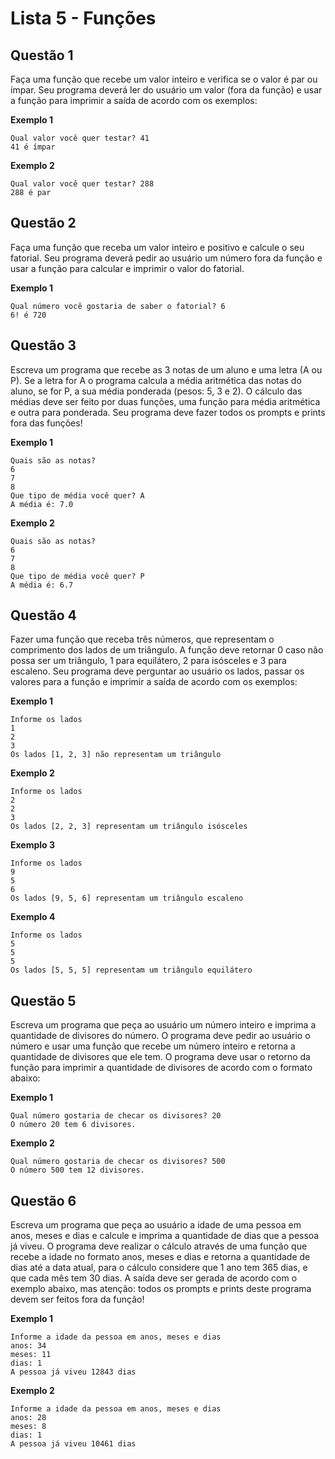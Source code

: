 
# Lista 5 - Funções

## Questão 1

Faça uma função que recebe um valor inteiro e verifica se o valor é par ou ímpar. Seu programa deverá ler do usuário um valor (fora da função) e usar a função para imprimir a saída de acordo com os exemplos:

**Exemplo 1**

```
Qual valor você quer testar? 41
41 é ímpar
```

**Exemplo 2**

```
Qual valor você quer testar? 288
288 é par
```

## Questão 2

Faça uma função que receba um valor inteiro e positivo e calcule o seu fatorial. Seu programa deverá pedir ao usuário um número fora da função e usar a função para calcular e imprimir o valor do fatorial.

**Exemplo 1**

```
Qual número você gostaria de saber o fatorial? 6
6! é 720
```

## Questão 3

Escreva um programa que recebe as 3 notas de um aluno e uma letra (A ou P). Se a letra for A o programa calcula a média aritmética das notas do aluno, se for P, a sua média ponderada (pesos: 5, 3 e 2). O cálculo das médias deve ser feito por duas funções, uma função para média aritmética e outra para ponderada. Seu programa deve fazer todos os prompts e prints fora das funções!

**Exemplo 1**

```
Quais são as notas?
6
7
8
Que tipo de média você quer? A
A média é: 7.0
```

**Exemplo 2**

```
Quais são as notas?
6
7
8
Que tipo de média você quer? P
A média é: 6.7
```

## Questão 4

Fazer uma função que receba três números, que representam o comprimento dos lados de um triângulo. A função deve retornar 0 caso não possa ser um triângulo, 1 para equilátero, 2 para isósceles e 3 para escaleno. Seu programa deve perguntar ao usuário os lados, passar os valores para a função e imprimir a saída de acordo com os exemplos:

**Exemplo 1**

```
Informe os lados
1
2
3
Os lados [1, 2, 3] não representam um triângulo
```

**Exemplo 2**

```
Informe os lados
2
2
3
Os lados [2, 2, 3] representam um triângulo isósceles
```

**Exemplo 3**

```
Informe os lados
9
5
6
Os lados [9, 5, 6] representam um triângulo escaleno
```

**Exemplo 4**

```
Informe os lados
5
5
5
Os lados [5, 5, 5] representam um triângulo equilátero
```

## Questão 5

Escreva um programa que peça ao usuário um número inteiro e imprima a quantidade de divisores do número. O programa deve pedir ao usuário o número e usar uma função que recebe um número inteiro e retorna a quantidade de divisores que ele tem. O programa deve usar o retorno da função para imprimir a quantidade de divisores de acordo com o formato abaixo:

**Exemplo 1**

```
Qual número gostaria de checar os divisores? 20
O número 20 tem 6 divisores.
```

**Exemplo 2**

```
Qual número gostaria de checar os divisores? 500
O número 500 tem 12 divisores.
```

## Questão 6

Escreva um programa que peça ao usuário a idade de uma pessoa em anos, meses e dias e calcule e imprima a quantidade de dias que a pessoa já viveu. O programa deve realizar o cálculo através de uma função que recebe a idade no formato anos, meses e dias e retorna a quantidade de dias até a data atual, para o cálculo considere que 1 ano tem 365 dias, e que cada mês tem 30 dias. A saída deve ser gerada de acordo com o exemplo abaixo, mas atenção: todos os prompts e prints deste programa devem ser feitos fora da função!

**Exemplo 1**

```
Informe a idade da pessoa em anos, meses e dias
anos: 34
meses: 11
dias: 1
A pessoa já viveu 12843 dias
```

**Exemplo 2**

```
Informe a idade da pessoa em anos, meses e dias
anos: 28
meses: 8
dias: 1
A pessoa já viveu 10461 dias
```
